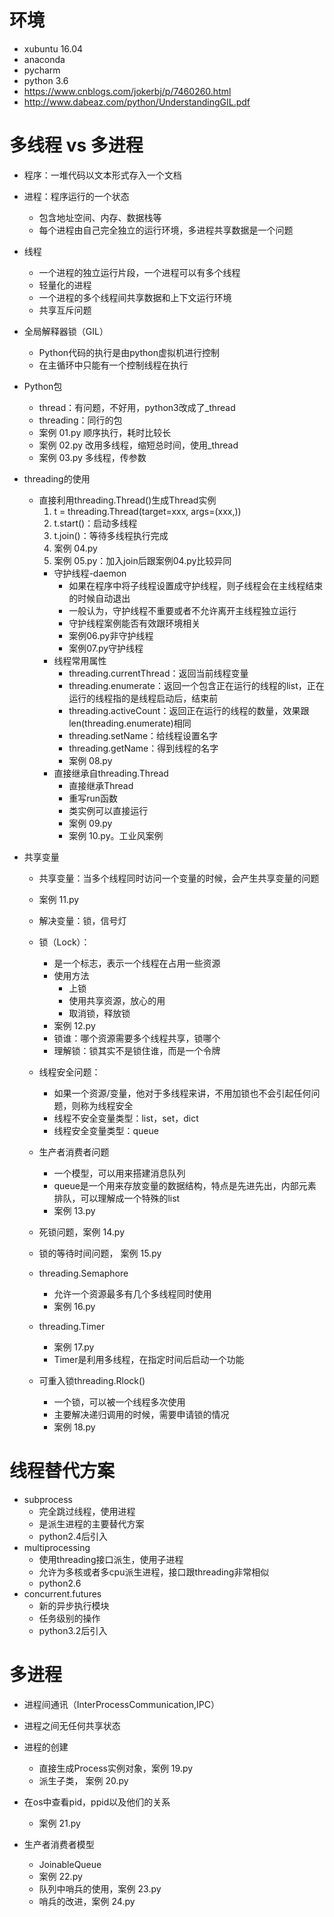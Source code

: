 # 环境
- xubuntu 16.04
- anaconda
- pycharm
- python 3.6
- https://www.cnblogs.com/jokerbj/p/7460260.html
- http://www.dabeaz.com/python/UnderstandingGIL.pdf

# 多线程 vs 多进程
- 程序：一堆代码以文本形式存入一个文档
- 进程：程序运行的一个状态
    - 包含地址空间、内存、数据栈等
    - 每个进程由自己完全独立的运行环境，多进程共享数据是一个问题
- 线程
    - 一个进程的独立运行片段，一个进程可以有多个线程
    - 轻量化的进程
    - 一个进程的多个线程间共享数据和上下文运行环境
    - 共享互斥问题
- 全局解释器锁（GIL）
    - Python代码的执行是由python虚拟机进行控制
    - 在主循环中只能有一个控制线程在执行
    
- Python包
    - thread：有问题，不好用，python3改成了_thread
    - threading：同行的包
    - 案例 01.py 顺序执行，耗时比较长
    - 案例 02.py 改用多线程，缩短总时间，使用_thread
    - 案例 03.py 多线程，传参数
    
- threading的使用
    - 直接利用threading.Thread()生成Thread实例
        1. t = threading.Thread(target=xxx, args=(xxx,))
        2. t.start()：启动多线程
        3. t.join()：等待多线程执行完成
        4. 案例 04.py
        5. 案例 05.py：加入join后跟案例04.py比较异同
        - 守护线程-daemon
            - 如果在程序中将子线程设置成守护线程，则子线程会在主线程结束的时候自动退出
            - 一般认为，守护线程不重要或者不允许离开主线程独立运行
            - 守护线程案例能否有效跟环境相关
            - 案例06.py非守护线程
            - 案例07.py守护线程
        - 线程常用属性
            - threading.currentThread：返回当前线程变量
            - threading.enumerate：返回一个包含正在运行的线程的list，正在运行的线程指的是线程启动后，结束前
            - threading.activeCount：返回正在运行的线程的数量，效果跟len(threading.enumerate)相同
            - threading.setName：给线程设置名字
            - threading.getName：得到线程的名字
            - 案例 08.py
        - 直接继承自threading.Thread
            - 直接继承Thread
            - 重写run函数
            - 类实例可以直接运行
            - 案例 09.py
            - 案例 10.py。工业风案例
- 共享变量
    - 共享变量：当多个线程同时访问一个变量的时候，会产生共享变量的问题
    - 案例 11.py
    - 解决变量：锁，信号灯
    - 锁（Lock）：
        - 是一个标志，表示一个线程在占用一些资源
        - 使用方法
            - 上锁
            - 使用共享资源，放心的用
            - 取消锁，释放锁
        - 案例 12.py 
        - 锁谁：哪个资源需要多个线程共享，锁哪个
        - 理解锁：锁其实不是锁住谁，而是一个令牌
    - 线程安全问题：
        - 如果一个资源/变量，他对于多线程来讲，不用加锁也不会引起任何问题，则称为线程安全
        - 线程不安全变量类型：list，set，dict
        - 线程安全变量类型：queue
    - 生产者消费者问题
        - 一个模型，可以用来搭建消息队列
        - queue是一个用来存放变量的数据结构，特点是先进先出，内部元素排队，可以理解成一个特殊的list
        - 案例 13.py
    - 死锁问题，案例 14.py
    - 锁的等待时间问题，  案例 15.py
    - threading.Semaphore 
        - 允许一个资源最多有几个多线程同时使用
        - 案例 16.py
    - threading.Timer
        - 案例 17.py
        - Timer是利用多线程，在指定时间后启动一个功能
        
    - 可重入锁threading.Rlock()
        - 一个锁，可以被一个线程多次使用
        - 主要解决递归调用的时候，需要申请锁的情况
        - 案例 18.py
        
# 线程替代方案
- subprocess
    - 完全跳过线程，使用进程
    - 是派生进程的主要替代方案
    - python2.4后引入
- multiprocessing
    - 使用threading接口派生，使用子进程
    - 允许为多核或者多cpu派生进程，接口跟threading非常相似
    - python2.6
- concurrent.futures
    - 新的异步执行模块
    - 任务级别的操作
    - python3.2后引入
    
# 多进程
- 进程间通讯（InterProcessCommunication,IPC）
- 进程之间无任何共享状态
- 进程的创建
    - 直接生成Process实例对象，案例 19.py
    - 派生子类， 案例 20.py
    
- 在os中查看pid，ppid以及他们的关系
    - 案例 21.py
- 生产者消费者模型
    - JoinableQueue
    - 案例 22.py
    - 队列中哨兵的使用，案例 23.py
    - 哨兵的改进，案例 24.py
